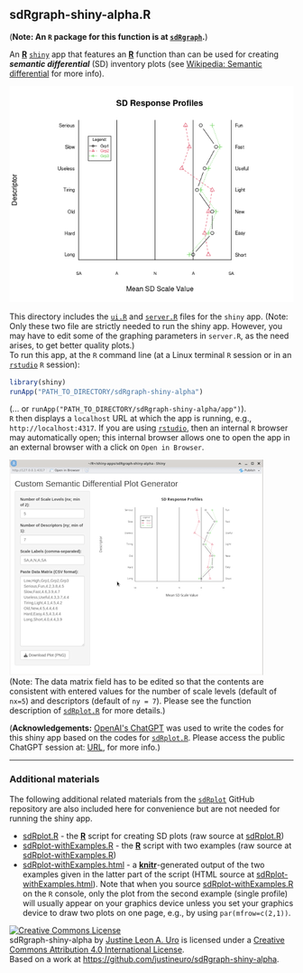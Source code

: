 ## sdRgraph-shiny-alpha.R
(**Note: An `R` package for this function is at [`sdRgraph`](https://github.com/justineuro/sdRgraph).**)  

An [**R**](https://cran.r-project.org/) [`shiny`](https://shiny.posit.co/) app that features an [**R**](https://cran.r-project.org/) function than can be used for creating ***semantic differential*** (SD) inventory plots (see [Wikipedia: Semantic differential](https://en.wikipedia.org/wiki/Semantic_differential) for more info).  

![](./images/sdRplot1.png)


This directory includes the [`ui.R`](./ui.R)  and [`server.R`](./server.R) files for the `shiny` app. (Note: Only these two file are strictly needed to run the shiny app.  However, you may have to edit some of the graphing parameters in `server.R`, as the need arises, to get better quality plots.)  
To run this app, at the `R` command line (at a Linux terminal `R` session or in an [`rstudio`](https://posit.co/downloads/) `R` session):

```R
library(shiny)
runApp("PATH_TO_DIRECTORY/sdRgraph-shiny-alpha")
```

(... or `runApp("PATH_TO_DIRECTORY/sdRgraph-shiny-alpha/app")`).   
`R` then displays a `localhost` URL at which the app is running, e.g., `http://localhost:4317`.  If you are using [`rstudio`](https://posit.co/downloads/), then an internal `R` browser may automatically open;  this internal browser allows one to open the app in an external browser with a click on `Open in Browser`.  

![](./images/sdRgraph-shiny-alpha.png)  
(Note: The data matrix field has to be edited so that the contents are consistent with entered values for the number of scale levels (default of `nx=5`) and descriptors (default of `ny = 7`).  Please see the function description of [`sdRplot.R`](./sdRplot.R) for more details.)

(**Acknowledgements:** [OpenAI's ChatGPT](https://chatgpt.com/) was used to write the codes for this shiny app based on the codes for [`sdRplot.R`](./sdRplot).  Please access the public ChatGPT session at: [URL](https://chatgpt.com/share/68662781-1afc-8002-b2a4-797d0450d084), for more info.)


---
### Additional materials
The following additional related materials from the [`sdRplot`](https://github.com/justineuro/sdRplot) GitHub repository are also included here for convenience but are not needed for running the shiny app.

* [sdRplot.R](./sdRplot.R) - the [**R**](https://cran.r-project.org/) script for creating SD plots (raw source at [sdRplot.R](https://raw.githubusercontent.com/justineuro/sdRplot/master/sdRplot.R))
* [sdRplot-withExamples.R](./sdRplot-withExamples.R) - the [**R**](https://cran.r-project.org/) script with two examples (raw source at [sdRplot-withExamples.R](https://raw.githubusercontent.com/justineuro/sdRplot/master/sdRplot-withExamples.R))
* [sdRplot-withExamples.html](http://justineuro.github.io/sdRplot/sdRplot-withExamples.html) - a [**knitr**](http://yihui.name/knitr/)-generated output of the two examples given in the latter part of the script (HTML source at [sdRplot-withExamples.html](./sdRplot-withExamples.html)).  Note that when you source [sdRplot-withExamples.R](./sdRplot-withExamples.R) on the `R` console, only the plot from the second example (single profile) will usually appear on your graphics device unless you set your graphics device to draw two plots on one page, e.g., by using `par(mfrow=c(2,1))`.
  
  
<a rel="license" href="http://creativecommons.org/licenses/by/4.0/"><img alt="Creative Commons License" style="border-width:0" src="https://i.creativecommons.org/l/by/4.0/80x15.png" /></a><br /><span xmlns:dct="http://purl.org/dc/terms/" property="dct:title">sdRgraph-shiny-alpha</span> by <a xmlns:cc="http://creativecommons.org/ns#" href="https://github.com/justineuro/" property="cc:attributionName" rel="cc:attributionURL">Justine Leon A. Uro</a> is licensed under a <a rel="license" href="http://creativecommons.org/licenses/by/4.0/">Creative Commons Attribution 4.0 International License</a>.<br />Based on a work at <a xmlns:dct="http://purl.org/dc/terms/" href="https://github.com/justineuro/sdRgraph-shiny-alpha" rel="dct:source">https://github.com/justineuro/sdRgraph-shiny-alpha</a>.